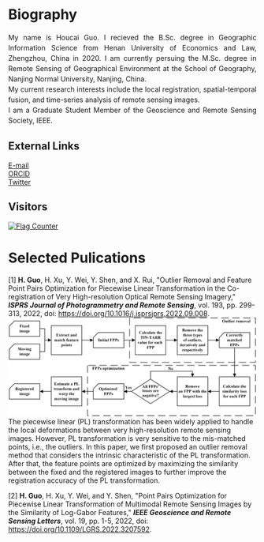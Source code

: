 # Biography
<p align = "justify" style="line-height:150%">
  My name is Houcai Guo. I recieved the B.Sc. degree in Geographic Information Science from Henan University of Economics and Law, Zhengzhou, China in 2020. I am currently persuing the M.Sc. degree in Remote Sensing of Geographical Environment at the School of Geography, Nanjing Normal University, Nanjing, China.<br>
  My current research interests include the local registration, spatial-temporal fusion, and time-series analysis of remote sensing images.<br>
  I am a Graduate Student Member of the Geoscience and Remote Sensing Society, IEEE.<br>
</p>

## External Links
  [E-mail](mailto:guohoucai@nnu.edu.cn)<br> 
  [ORCID](https://orcid.org/0000-0001-8275-5316)<br> 
  [Twitter](https://twitter.com/naivechild_ghc)<br> 

## Visitors
<a href="http://s01.flagcounter.com/more/MrL"><img src="https://s01.flagcounter.com/map/MrL/size_l/txt_000000/border_CCCCCC/pageviews_1/viewers_0/flags_0/" alt="Flag Counter" border="0"></a>

# Selected Pulications  
[1] **H. Guo**, H. Xu, Y. Wei, Y. Shen, and X. Rui, "Outlier Removal and Feature Point Pairs Optimization for Piecewise Linear Transformation in the Co-registration of Very High-resolution Optical Remote Sensing Imagery," ***ISPRS Journal of Photogrammetry and Remote Sensing***, vol. 193, pp. 299-313, 2022, doi: <https://doi.org/10.1016/j.isprsjprs.2022.09.008>.<br> 
![Flow chart of the proposed registration framework.](ISPRS2022_Flowchart.jpg 'Flow chart of the proposed registration framework.')<br>
The piecewise linear (PL) transformation has been widely applied to handle the local deformations between very high-resolution remote sensing images. However, PL transformation is very sensitive to the mis-matched points, i.e., the outliers. In this paper, we first proposed an outlier removal method that considers the intrinsic characteristic of the PL transformation. After that, the feature points are optimized by maximizing the similarity between the fixed and the registered images to further improve the registration accuracy of the PL transformation.

[2] **H. Guo**, H. Xu, Y. Wei, and Y. Shen, "Point Pairs Optimization for Piecewise Linear Transformation of Multimodal Remote Sensing Images by the Similarity of Log-Gabor Features," ***IEEE Geoscience and Remote Sensing Letters***, vol. 19, pp. 1-5, 2022, doi: <https://doi.org/10.1109/LGRS.2022.3207592>.<br> 

